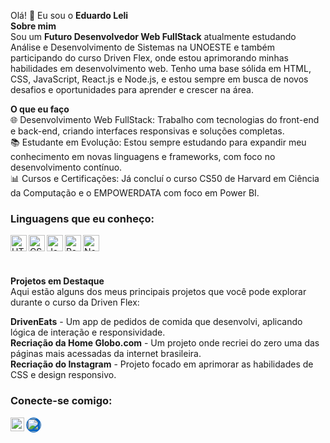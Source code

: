Olá! 👋 Eu sou o **Eduardo Leli**  
**Sobre mim**  
Sou um **Futuro Desenvolvedor Web FullStack** atualmente estudando Análise e Desenvolvimento de Sistemas na UNOESTE e também participando do curso Driven Flex, onde estou aprimorando minhas habilidades em desenvolvimento web. Tenho uma base sólida em HTML, CSS, JavaScript, React.js e Node.js, e estou sempre em busca de novos desafios e oportunidades para aprender e crescer na área.  

**O que eu faço**  
🌐 Desenvolvimento Web FullStack: Trabalho com tecnologias do front-end e back-end, criando interfaces responsivas e soluções completas.  
📚 Estudante em Evolução: Estou sempre estudando para expandir meu conhecimento em novas linguagens e frameworks, com foco no desenvolvimento contínuo.  
📊 Cursos e Certificações: Já concluí o curso CS50 de Harvard em Ciência da Computação e o EMPOWERDATA com foco em Power BI.  

### Linguagens que eu conheço:

<p align="left">
  <img align="left" alt="HTML5" width="26px" src="https://cdn.jsdelivr.net/gh/devicons/devicon/icons/html5/html5-original.svg" style="max-width: 100%;">
  <img align="left" alt="CSS3" width="26px" src="https://cdn.jsdelivr.net/gh/devicons/devicon/icons/css3/css3-original.svg" style="max-width: 100%;">
  <img align="left" alt="JavaScript" width="26px" src="https://cdn.jsdelivr.net/gh/devicons/devicon/icons/javascript/javascript-original.svg" style="max-width: 100%;">
  <img align="left" alt="React" width="26px" src="https://cdn.jsdelivr.net/gh/devicons/devicon/icons/react/react-original.svg" style="max-width: 100%;">
  <img align="left" alt="Node.js" width="26px" src="https://cdn.jsdelivr.net/gh/devicons/devicon/icons/nodejs/nodejs-original.svg" style="max-width: 100%;">
</p><br>
<br>
<br>

**Projetos em Destaque**  
Aqui estão alguns dos meus principais projetos que você pode explorar durante o curso da Driven Flex:

**DrivenEats** - Um app de pedidos de comida que desenvolvi, aplicando lógica de interação e responsividade.  
**Recriação da Home Globo.com** - Um projeto onde recriei do zero uma das páginas mais acessadas da internet brasileira.  
**Recriação do Instagram** - Projeto focado em aprimorar as habilidades de CSS e design responsivo.  

### Conecte-se comigo:
<p>
  <img align="left" alt="GitHub" width="22px" src="https://cdn.jsdelivr.net/npm/simple-icons@v3/icons/github.svg" style="max-width: 100%;">
  <a href="https://www.linkedin.com/in/eduardoleli/">
    <img align="left" alt="LinkedIn" width="22px" src="https://camo.githubusercontent.com/70a7364e4cab5012925da3ac158a64a992e400152b366dbb71b90fef4b4a1264/68747470733a2f2f63646e2e6a7364656c6976722e6e65742f6e706d2f73696d706c652d69636f6e734076332f69636f6e732f6c696e6b6564696e2e737667" data-canonical-src="https://cdn.jsdelivr.net/npm/simple-icons@v3/icons/linkedin.svg" style="max-width: 100%; border: 1px solid #0A66C2; background-color: #0A66C2; border-radius: 50%;">
  </a>
</p>
